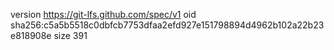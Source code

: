 version https://git-lfs.github.com/spec/v1
oid sha256:c5a5b5518c0dbfcb7753dfaa2efd927e151798894d4962b102a22b23e818908e
size 391
